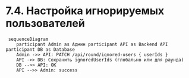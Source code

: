 # 7.4. Настройка игнорируемых пользователей
```mermaid
 sequenceDiagram
    participant Admin as Админ participant API as Backend API participant DB as Database
    Admin ->> API: PATCH /api/round/ignored-users { userIds }
    API ->> DB: Сохранить ignoredUserIds (глобально или для раунда)
    DB -->> API: OK
    API -->> Admin: success
```